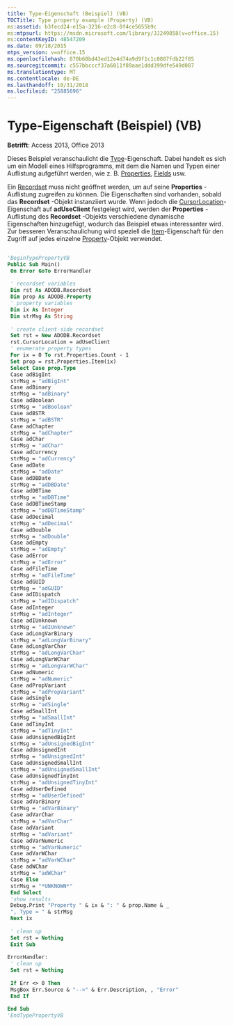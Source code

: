 ```yaml
---
title: Type-Eigenschaft (Beispiel) (VB)
TOCTitle: Type property example (Property) (VB)
ms:assetid: b3fecd24-e15a-3216-e2c8-0f4ce5655b9c
ms:mtpsurl: https://msdn.microsoft.com/library/JJ249858(v=office.15)
ms:contentKeyID: 48547209
ms.date: 09/18/2015
mtps_version: v=office.15
ms.openlocfilehash: 870b68bd43ed12e4d74a9d9f1c1c0887fdb22f85
ms.sourcegitcommit: c557bbcccf37a6011f89aae1ddd399dfe549d087
ms.translationtype: MT
ms.contentlocale: de-DE
ms.lasthandoff: 10/31/2018
ms.locfileid: "25885696"
---
```

# <a name="type-property-example-property-vb"></a>Type-Eigenschaft (Beispiel) (VB)


**Betrifft**: Access 2013, Office 2013

Dieses Beispiel veranschaulicht die [Type](type-property-ado.md)-Eigenschaft. Dabei handelt es sich um ein Modell eines Hilfsprogramms, mit dem die Namen und Typen einer Auflistung aufgeführt werden, wie z. B. [Properties](properties-collection-ado.md), [Fields](fields-collection-ado.md) usw.

Ein [Recordset](recordset-object-ado.md) muss nicht geöffnet werden, um auf seine **Properties** -Auflistung zugreifen zu können. Die Eigenschaften sind vorhanden, sobald das **Recordset** -Objekt instanziiert wurde. Wenn jedoch die [CursorLocation](cursorlocation-property-ado.md)-Eigenschaft auf **adUseClient** festgelegt wird, werden der **Properties** -Auflistung des **Recordset** -Objekts verschiedene dynamische Eigenschaften hinzugefügt, wodurch das Beispiel etwas interessanter wird. Zur besseren Veranschaulichung wird speziell die [Item](item-property-ado.md)-Eigenschaft für den Zugriff auf jedes einzelne [Property](property-object-ado.md)-Objekt verwendet.

```vb 
 
'BeginTypePropertyVB 
Public Sub Main() 
 On Error GoTo ErrorHandler 
 
 ' recordset variables 
 Dim rst As ADODB.Recordset 
 Dim prop As ADODB.Property 
 ' property variables 
 Dim ix As Integer 
 Dim strMsg As String 
 
 ' create client-side recordset 
 Set rst = New ADODB.Recordset 
 rst.CursorLocation = adUseClient 
 ' enumerate property types 
 For ix = 0 To rst.Properties.Count - 1 
 Set prop = rst.Properties.Item(ix) 
 Select Case prop.Type 
 Case adBigInt 
 strMsg = "adBigInt" 
 Case adBinary 
 strMsg = "adBinary" 
 Case adBoolean 
 strMsg = "adBoolean" 
 Case adBSTR 
 strMsg = "adBSTR" 
 Case adChapter 
 strMsg = "adChapter" 
 Case adChar 
 strMsg = "adChar" 
 Case adCurrency 
 strMsg = "adCurrency" 
 Case adDate 
 strMsg = "adDate" 
 Case adDBDate 
 strMsg = "adDBDate" 
 Case adDBTime 
 strMsg = "adDBTime" 
 Case adDBTimeStamp 
 strMsg = "adDBTimeStamp" 
 Case adDecimal 
 strMsg = "adDecimal" 
 Case adDouble 
 strMsg = "adDouble" 
 Case adEmpty 
 strMsg = "adEmpty" 
 Case adError 
 strMsg = "adError" 
 Case adFileTime 
 strMsg = "adFileTime" 
 Case adGUID 
 strMsg = "adGUID" 
 Case adIDispatch 
 strMsg = "adIDispatch" 
 Case adInteger 
 strMsg = "adInteger" 
 Case adIUnknown 
 strMsg = "adIUnknown" 
 Case adLongVarBinary 
 strMsg = "adLongVarBinary" 
 Case adLongVarChar 
 strMsg = "adLongVarChar" 
 Case adLongVarWChar 
 strMsg = "adLongVarWChar" 
 Case adNumeric 
 strMsg = "adNumeric" 
 Case adPropVariant 
 strMsg = "adPropVariant" 
 Case adSingle 
 strMsg = "adSingle" 
 Case adSmallInt 
 strMsg = "adSmallInt" 
 Case adTinyInt 
 strMsg = "adTinyInt" 
 Case adUnsignedBigInt 
 strMsg = "adUnsignedBigInt" 
 Case adUnsignedInt 
 strMsg = "adUnsignedInt" 
 Case adUnsignedSmallInt 
 strMsg = "adUnsignedSmallInt" 
 Case adUnsignedTinyInt 
 strMsg = "adUnsignedTinyInt" 
 Case adUserDefined 
 strMsg = "adUserDefined" 
 Case adVarBinary 
 strMsg = "adVarBinary" 
 Case adVarChar 
 strMsg = "adVarChar" 
 Case adVariant 
 strMsg = "adVariant" 
 Case adVarNumeric 
 strMsg = "adVarNumeric" 
 Case adVarWChar 
 strMsg = "adVarWChar" 
 Case adWChar 
 strMsg = "adWChar" 
 Case Else 
 strMsg = "*UNKNOWN*" 
 End Select 
 'show results 
 Debug.Print "Property " & ix & ": " & prop.Name & _ 
 ", Type = " & strMsg 
 Next ix 
 
 ' clean up 
 Set rst = Nothing 
 Exit Sub 
 
ErrorHandler: 
 ' clean up 
 Set rst = Nothing 
 
 If Err <> 0 Then 
 MsgBox Err.Source & "-->" & Err.Description, , "Error" 
 End If 
 
End Sub 
'EndTypePropertyVB 
```

